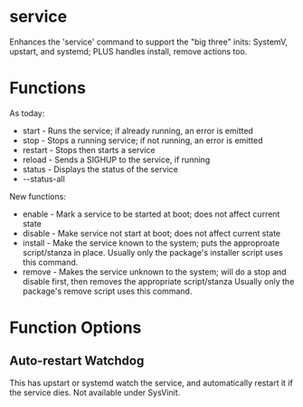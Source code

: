 # service
Enhances the 'service' command to support the "big three" inits: SystemV, upstart, and systemd; 
PLUS handles install, remove actions too.

# Functions
As today:
* start -
Runs the service; if already running, an error is emitted
* stop -
Stops a running service; if not running, an error is emitted
* restart -
Stops then starts a service
* reload -
Sends a SIGHUP to the service, if running
* status -
Displays the status of the service
* --status-all

New functions:
* enable - 
Mark a service to be started at boot; does not affect current state
* disable - 
Make service not start at boot; does not affect current state
* install - 
Make the service known to the system; puts the approproate script/stanza in place.
Usually only the package's installer script uses this command.
* remove - 
Makes the service unknown to the system; will do a stop and disable first, 
then removes the appropriate script/stanza
Usually only the package's remove script uses this command.

# Function Options
## Auto-restart Watchdog
This has upstart or systemd watch the service, and automatically restart it
if the service dies.  Not available under SysVinit.


